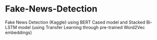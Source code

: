 # Fake-News-Detection
Fake News Detection (Kaggle) using BERT Cased model and Stacked Bi-LSTM model (using Transfer Learning through pre-trained Word2Vec embeddings)

